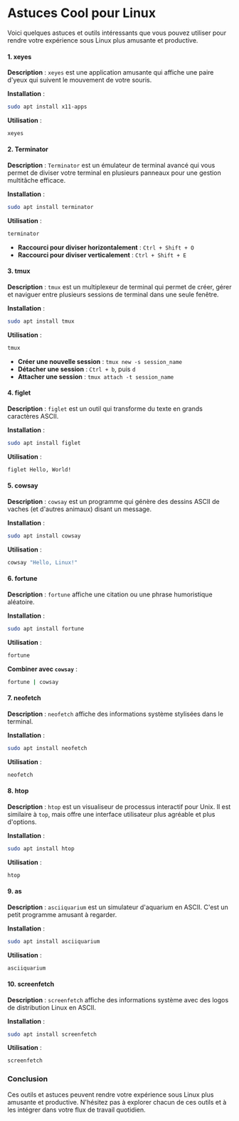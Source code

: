 # Astuces Cool pour Linux

Voici quelques astuces et outils intéressants que vous pouvez utiliser pour rendre votre expérience sous Linux plus amusante et productive.

#### 1. xeyes

**Description** : `xeyes` est une application amusante qui affiche une paire d'yeux qui suivent le mouvement de votre souris.

**Installation** :

```bash
sudo apt install x11-apps
```

**Utilisation** :

```bash
xeyes
```

#### 2. Terminator

**Description** : `Terminator` est un émulateur de terminal avancé qui vous permet de diviser votre terminal en plusieurs panneaux pour une gestion multitâche efficace.

**Installation** :

```bash
sudo apt install terminator
```

**Utilisation** :

```bash
terminator
```

- **Raccourci pour diviser horizontalement** : `Ctrl + Shift + O`
- **Raccourci pour diviser verticalement** : `Ctrl + Shift + E`

#### 3. tmux

**Description** : `tmux` est un multiplexeur de terminal qui permet de créer, gérer et naviguer entre plusieurs sessions de terminal dans une seule fenêtre.

**Installation** :

```bash
sudo apt install tmux
```

**Utilisation** :

```bash
tmux
```

- **Créer une nouvelle session** : `tmux new -s session_name`
- **Détacher une session** : `Ctrl + b`, puis `d`
- **Attacher une session** : `tmux attach -t session_name`

#### 4. figlet

**Description** : `figlet` est un outil qui transforme du texte en grands caractères ASCII.

**Installation** :

```bash
sudo apt install figlet
```

**Utilisation** :

```bash
figlet Hello, World!
```

#### 5. cowsay

**Description** : `cowsay` est un programme qui génère des dessins ASCII de vaches (et d'autres animaux) disant un message.

**Installation** :

```bash
sudo apt install cowsay
```

**Utilisation** :

```bash
cowsay "Hello, Linux!"
```

#### 6. fortune

**Description** : `fortune` affiche une citation ou une phrase humoristique aléatoire.

**Installation** :

```bash
sudo apt install fortune
```

**Utilisation** :

```bash
fortune
```

**Combiner avec `cowsay`** :

```bash
fortune | cowsay
```

#### 7. neofetch

**Description** : `neofetch` affiche des informations système stylisées dans le terminal.

**Installation** :

```bash
sudo apt install neofetch
```

**Utilisation** :

```bash
neofetch
```

#### 8. htop

**Description** : `htop` est un visualiseur de processus interactif pour Unix. Il est similaire à `top`, mais offre une interface utilisateur plus agréable et plus d'options.

**Installation** :

```bash
sudo apt install htop
```

**Utilisation** :

```bash
htop
```

#### 9. as

**Description** : `asciiquarium` est un simulateur d'aquarium en ASCII. C'est un petit programme amusant à regarder.

**Installation** :

```bash
sudo apt install asciiquarium
```

**Utilisation** :

```bash
asciiquarium
```

#### 10. screenfetch

**Description** : `screenfetch` affiche des informations système avec des logos de distribution Linux en ASCII.

**Installation** :

```bash
sudo apt install screenfetch
```

**Utilisation** :

```bash
screenfetch
```

### Conclusion

Ces outils et astuces peuvent rendre votre expérience sous Linux plus amusante et productive. N'hésitez pas à explorer chacun de ces outils et à les intégrer dans votre flux de travail quotidien.
